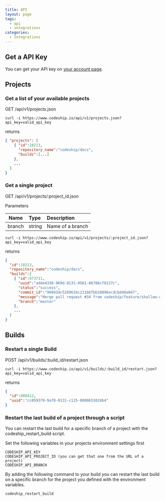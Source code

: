 ```yaml
---
title: API
layout: page
tags:
  - api
  - integrations
categories:
  - Integrations
---
```

## Get a API Key

You can get your API key on [your account page](https://www.codeship.io/user/edit).

## Projects

### Get a list of your available projects

GET /api/v1/projects.json

~~~shell
curl -i https://www.codeship.io/api/v1/projects.json?api_key=valid_api_key
~~~

returns

~~~json
{ "projects": [
    { "id":10213,
      "repository_name":"codeship/docs",
      "builds":[...]
    },
    ...
  ]
}
~~~

### Get a single project

GET /api/v1/projects/:project_id.json

Parameters

| Name           | Type       | Description             |
| ---------------|:-----------|:------------------------|
| branch         | string     | Name of a branch        |

~~~shell
curl -i https://www.codeship.io/api/v1/projects/:project_id.json?api_key=valid_api_key
~~~

returns

~~~json
{
  "id":10213,
  "repository_name":"codeship/docs",
  "builds":[
    { "id":973711,
      "uuid":"ad4e4330-969d-0131-9581-06786cf8137c",
      "status":"success",
      "commit_id":"96943dc5269634c211b6fbb18896ecdcbd40a047",
      "message":"Merge pull request #34 from codeship/feature/shallow-clone",
      "branch":"master"
    },
    ...
  ]
}
~~~

## Builds


### Restart a single Build

POST /api/v1/builds/:build_id/restart.json

~~~shell
curl -i https://www.codeship.io/api/v1/builds/:build_id/restart.json?api_key=valid_api_key
~~~

returns

~~~json
{
  "id":808412,
  "uuid":"cc059370-9a70-0131-c115-0088653824b4"
}
~~~

### Restart the last build of a project through a script

You can restart the last build for a specific branch of a project with the
codeship_restart_build script.

Set the following variables in your projects environment settings first

~~~shell
CODESHIP_API_KEY
CODESHIP_API_PROJECT_ID (you can get that one from the URL of a project)
CODESHIP_API_BRANCH
~~~

By adding the following command to your build you can restart the last build on a specific
branch for the project you defined with the environment variables.

~~~shell
codeship_restart_build
~~~
